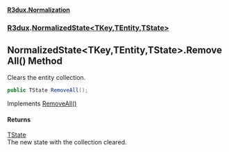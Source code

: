#### [R3dux.Normalization](R3dux.Normalization.md 'R3dux.Normalization')
### [R3dux](R3dux.Normalization.md#R3dux 'R3dux').[NormalizedState&lt;TKey,TEntity,TState&gt;](NormalizedState_TKey,TEntity,TState_.md 'R3dux.NormalizedState<TKey,TEntity,TState>')

## NormalizedState<TKey,TEntity,TState>.RemoveAll() Method

Clears the entity collection.

```csharp
public TState RemoveAll();
```

Implements [RemoveAll()](INormalizedStateCollectionMethods_TKey,TEntity,TState_.RemoveAll().md 'R3dux.INormalizedStateCollectionMethods<TKey,TEntity,TState>.RemoveAll()')

#### Returns
[TState](NormalizedState_TKey,TEntity,TState_.md#R3dux.NormalizedState_TKey,TEntity,TState_.TState 'R3dux.NormalizedState<TKey,TEntity,TState>.TState')  
The new state with the collection cleared.